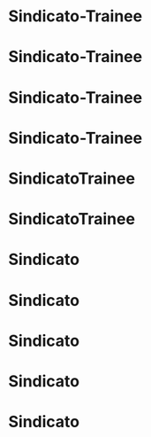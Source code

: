 # Sindicato-Trainee
# Sindicato-Trainee
# Sindicato-Trainee
# Sindicato-Trainee
# SindicatoTrainee
# SindicatoTrainee
# Sindicato
# Sindicato
# Sindicato
# Sindicato
# Sindicato
